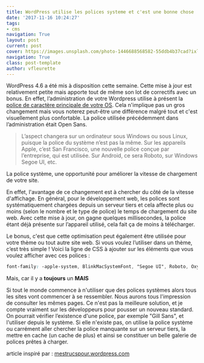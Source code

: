 ```yaml
---
title: WordPress utilise les polices systeme et c'est une bonne chose
date: '2017-11-16 10:24:27'
tags:
- cms
navigation: True
layout: post
current: post
cover: https://images.unsplash.com/photo-1446688568582-55ddb4b37cad?ixlib=rb-0.3.5&q=80&fm=jpg&crop=entropy&cs=tinysrgb&w=1080&fit=max&s=52ce63b6ebecea385c01edd956a83df7
navigation: True
class: post-template
author: vfleurette
---
```


WordPress 4.6 a été mis à disposition cette semaine. Cette mise à jour est relativement petite mais apporte tout de même son lot de correctifs avec un bonus. En effet, l’administration de votre Wordpress utilise à présent la [police de caractère principale de votre OS](https://make.wordpress.org/core/2016/07/07/native-fonts-in-4-6/). Cela n'implique pas un gros changement mais vous noterez peut-être une différence malgré tout et c'est visuellement plus confortable. La police utilisée précédemment dans l’administration était Open Sans.

> L’aspect changera sur un ordinateur sous Windows ou sous Linux, puisque la police du système n’est pas la même. Sur les appareils Apple, c’est San Francisco, une nouvelle police conçue par l’entreprise, qui est utilisée. Sur Android, ce sera Roboto, sur Windows Segoe UI, etc.

La police système, une opportunité pour améliorer la vitesse de chargement de votre site.

En effet, l'avantage de ce changement est à chercher du côté de la vitesse d'affichage. En général, pour le développement web, les polices sont systématiquement chargées depuis un serveur tiers et cela affecte plus ou moins (selon le nombre et le type de police) le temps de chargement du site web. Avec cette mise à jour, on gagne quelques millisecondes, la police étant déjà présente sur l’appareil utilisé, cela fait ça de moins à télécharger.

Le bonus, c'est que cette optimisation peut également être utilisée pour votre thème ou tout autre site web. Si vous voulez l’utiliser dans un thème, c’est très simple ! Voici la ligne de CSS à ajouter sur les éléments que vous voulez afficher avec ces polices :

```css
font-family: -apple-system, BlinkMacSystemFont, "Segoe UI", Roboto, Oxygen-Sans, Ubuntu, Cantarell, "Helvetica Neue", sans-serif;
```

Mais, car il y a **toujours** un **MAIS**

Si tout le monde commence à n'utiliser que des polices systèmes alors tous  les sites vont commencer à se ressembler. Nous aurons tous l'impression de consulter les mêmes pages.
Ce n'est pas la meilleure solution, et je compte vraiment sur les développeurs pour pousser un nouveau standard.
On pourrait vérifier l’existence d'une police, par exemple "Gill Sans", et l'utiliser depuis le système. 
Si elle n'existe pas, on utilise la police système ou carrément aller chercher la police manquante sur un serveur tiers, la mettre en cache (un cache de plus) et ainsi se constituer un belle galerie de polices prêtes à charger.

article inspiré par : [mestrucspour.wordpress.com](https://mestrucspour.wordpress.com/2016/08/18/wordpress-46-police-systeme/)